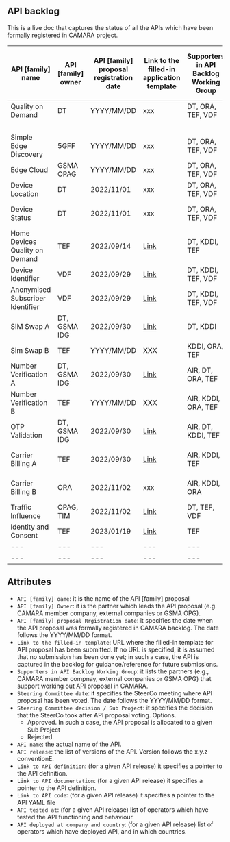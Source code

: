 
## API backlog

 This is a live doc that captures the status of all the APIs which have been formally registered in CAMARA project. 

 | **API [family] name**  |  **API [family] owner** |  **API [family] proposal registration date**  | **Link to the filled-in application template**   |  **Supporters in API Backlog Working Group**  |  **Steering Committee date** |  **Steering Committee decision / Sub Project**  |  **API name**  |  **API release** |  **Link to API definition**  | **Link to API documentation**  |  **Link to API code**  |  **API tested at** |  **API deployed at company and country**  |  
 | --- | --- | --- | --- | --- | --- | --- | --- | --- | --- | --- | --- | --- |---|
 | Quality on Demand | DT | YYYY/MM/DD| xxx | DT, ORA, TEF, VDF | YYYY/MM/DD | Approved ([QualityOnDemand](https://github.com/camaraproject/QualityOnDemand)) | Quality on Demand | v0.1.0 | TBC | TBC |TBC | DT | DT - Germany |
 |  | | | | | |  | | v0.8.0 | TBC | [Doc](https://github.com/camaraproject/QualityOnDemand/blob/main/documentation/API_documentation/QoD_API.md) |[YAML](https://github.com/camaraproject/QualityOnDemand/blob/main/code/API_definitions/qod-api.yaml) | TBC | TBC | <!---Simple Edge Discovery --->
 | Simple Edge Discovery| 5GFF | YYYY/MM/DD | xxx | DT, ORA, TEF, VDF | YYYY/MM/DD | Approved ([EdgeCloud](https://github.com/camaraproject/EdgeCloud)) | Edge Cloud | v1.1.2 | TBC| [Doc](https://github.com/camaraproject/EdgeCloud/blob/main/documentation/API_Documentation/Simple_Edge_Discovery.md)| [YAML](https://github.com/camaraproject/EdgeCloud/blob/main/code/API_definitions/simple_edge_discovery.yaml)| TBC | TBC | <!---Edge Cloud --->
 | Edge Cloud | GSMA OPAG | YYYY/MM/DD | xxx | DT, ORA, TEF, VDF | YYYY/MM/DD | Approved ([EdgeCloud](https://github.com/camaraproject/EdgeCloud)) | Edge Cloud | v1.0.0 | TBC | TBC | [YAML](https://github.com/camaraproject/EdgeCloud/blob/main/code/API_definitions/EdgeCloudApi_v0.0.5.yaml)| TBC | TBC | <!---Device Location --->
 | Device Location | DT | 2022/11/01| xxx | DT, ORA, TEF, VDF | 2022/04/17 | Approved ([DeviceLocation](https://github.com/camaraproject/DeviceLocation)) | Device Location | v0.1.0 | TBC | [Doc](https://github.com/camaraproject/DeviceLocation/blob/main/documentation/API_documentation/Location_API.md)| [YAML](https://github.com/camaraproject/DeviceLocation/blob/main/code/API_definitions/location.yaml)| TBC | TBC | <!---Device Status --->
 | Device Status | DT | 2022/11/01 | xxx | DT, ORA, TEF, VDF | 2022/04/17 | Approved ([DeviceStatus](https://github.com/camaraproject/DeviceStatus)) | Check Device Connectivity | v0.2.0 | TBC| [Doc](https://github.com/camaraproject/DeviceStatus/blob/main/documentation/API_documentation/Connectivity_API.md) | [YAML](https://github.com/camaraproject/DeviceStatus/blob/main/code/API_definitions/check-device-connectivity.yaml)| TBC | TBC | <!---Home Devices Quality on Demand SubProject--->
 | Home Devices Quality on Demand | TEF | 2022/09/14 | [Link](https://github.com/camaraproject/WorkingGroups/blob/main/APIBacklog/documentation/SupportingDocuments/API%20proposals/APIproposal_HomeDevicesQoD_Telefonica.md) | DT, KDDI, TEF | 2022/10/13 | Approved ([HomeDevicesQoD](https://github.com/camaraproject/HomeDevicesQoD)) | Home Devices QoD| v0.1.0 | TBC | [Doc](https://github.com/camaraproject/HomeDevicesQoD/blob/main/documentation/API_documentation/home_devices_qod.md) | [YAML](https://github.com/camaraproject/HomeDevicesQoD/blob/main/code/API_definitions/home_devices_qod.yaml)| TBC | TBC | <!---Device Identifier SubProject--->
 | Device Identifier | VDF | 2022/09/29 | [Link](https://github.com/camaraproject/WorkingGroups/blob/main/APIBacklog/documentation/SupportingDocuments/API%20proposals/APIproposal_DeviceIdentifier_Vodafone.md) | DT, KDDI, TEF, VDF | 2022/10/13| Approved ([DeviceIdentifier](https://github.com/camaraproject/DeviceIdentifier)) | Device Identifier| v0.1.0 | TBC | TBC |[YAML](https://github.com/camaraproject/DeviceIdentifier/blob/main/code/API_definitions/CAMARA%20Device%20Identifier%20API.yaml) | TBC | TBC | <!---Anonymised Subscriber Identifier SubProject--->
 | Anonymised Subscriber Identifier | VDF | 2022/09/29 | [Link](https://github.com/camaraproject/WorkingGroups/blob/main/APIBacklog/documentation/SupportingDocuments/API%20proposals/APIproposal_AnonymisedSubscriberIdentifier_Vodafone.md)| DT, KDDI, TEF, VDF | 2022/10/13 | Approved ([AnonymisedSubscriberIdenfifier](https://github.com/camaraproject/AnonymisedSubscriberIdentifier)) | Anonymised Subscriber Identifier| v0.1.0 |TBC |  TBC | TBC| TBC | TBC | <!---SIM Swap API--->
 | SIM Swap A | DT, GSMA IDG | 2022/09/30 | [Link](https://github.com/camaraproject/WorkingGroups/blob/main/APIBacklog/documentation/SupportingDocuments/API%20proposals/APIproposal_Sim%20Swap_DeustcheTelekom.md)| DT, KDDI | 2022/10/13 | Approved ([SimSwap](https://github.com/camaraproject/SimSwap)) | Mobile Connect ATP| v0.1.0 | TBC | [Doc](https://github.com/camaraproject/SimSwap/blob/main/code/API_definitions/MobileConnect/MobileConnectATP.md)| [YAML](https://github.com/camaraproject/SimSwap/blob/main/code/API_definitions/MobileConnect/MC_ATP.yaml)| TBC | TBC | 
 | Sim Swap B| TEF | YYYY/MM/DD | XXX| KDDI, ORA, TEF | YYYY/MM/DD | Approved([SimSwap](https://github.com/camaraproject/SimSwap)) | Check SIM Swap| v0.3.0 |  | [Doc](https://github.com/camaraproject/SimSwap/blob/main/code/API_definitions/CAMARA/Check_sim_swap_API.md)|  [YAML](https://github.com/camaraproject/SimSwap/blob/main/code/API_definitions/CAMARA/checkSimSwap-v0.3.0.camara.swagger.yaml) | TBC | TBC | <!---Number Verification API --->
 | Number Verification A| DT, GSMA IDG | 2022/09/30 | [Link](https://github.com/camaraproject/WorkingGroups/blob/main/APIBacklog/documentation/SupportingDocuments/API%20proposals/APIproposal_%20NumberVerification_DeustcheTelekom.md)| AIR, DT, ORA, TEF | 2022/10/13 | Approved([NumberVerification](https://github.com/camaraproject/NumberVerification)) | Number Verify MC| v0.1.0 | TBC |  [Doc](https://github.com/camaraproject/NumberVerification/blob/main/code/API_definitions/MobileConnect/MC_VERIFIED_MSISDN.md) | [YAML](https://github.com/camaraproject/NumberVerification/blob/main/code/API_definitions/MobileConnect/numberVerify.yaml)| TBC | TBC | 
 | Number Verification B| TEF | YYYY/MM/DD | XXX| AIR, KDDI, ORA, TEF | YYYY/MM/DD | Approved([NumberVerification](https://github.com/camaraproject/NumberVerification)) | Number Verify| v0.1.0 |  | [Doc](https://github.com/camaraproject/NumberVerification/blob/main/code/API_definitions/CAMARA/NUMBER_VERIFICATION_API.md)| [YAML](https://github.com/camaraproject/NumberVerification/blob/main/code/API_definitions/CAMARA/number_verification.yaml)| TBC | TBC | <!---OTP Validation API-->
 | OTP Validation | DT, GSMA IDG | 2022/09/30 | [Link](https://github.com/camaraproject/WorkingGroups/blob/main/APIBacklog/documentation/SupportingDocuments/API%20proposals/APIproposal_NumberVerificationMS2FA_DeustcheTelekom.md)| AIR, DT, KDDI, TEF | 2022/10/13 | Approved ([OTPValidation](https://github.com/camaraproject/OTPValidationAPI))  | OTP SMS| v0.1.0 | TBC | [Doc](https://github.com/camaraproject/OTPvalidationAPI/blob/main/documentation/API_documentation/OTP_SMS_API.md) | [YAML](https://github.com/camaraproject/OTPvalidationAPI/blob/main/code/API_definitions/one-time-password-sms.yaml)| TBC | TBC | <!---Carrier Billing API-->
 | Carrier Billing A | TEF | 2022/09/30 | [Link](https://github.com/camaraproject/WorkingGroups/blob/main/APIBacklog/documentation/SupportingDocuments/API%20proposals/APIproposal_CarrierBillingCheckOut_Telefonica.md)| AIR, KDDI, TEF | 2022/10/13 | Approved ([CarrierBillingCheckOut](https://github.com/camaraproject/CarrierBillingCheckOut))  | Carrier Billing Check Out| v0.5.0 | TBC | [Doc](https://github.com/camaraproject/CarrierBillingCheckOut/blob/main/documentation/API_documentation/Carrier_Billing_Checkout_API.md) | [YAML](https://github.com/camaraproject/CarrierBillingCheckOut/blob/main/code/API_definitions/carrier_billing_checkout.yaml)| TBC | TBC |
 | Carrier Billing B | ORA | 2022/11/02 | xxx | AIR, KDDI, ORA | 2022/11/10 | Approved ([CarrierBillingCheckOut](https://github.com/camaraproject/CarrierBillingCheckOut))  | Carrier Billing Payment| v0.5.0 | TBC | [Doc](https://github.com/camaraproject/CarrierBillingCheckOut/blob/main/documentation/API_documentation/Carrier_Billing_Payment_API.md) | [YAML](https://github.com/camaraproject/CarrierBillingCheckOut/blob/main/code/API_definitions/carrier_billing_payment.yaml) | TBC | TBC |  <!---Traffic Influence API-->
 | Traffic Influence | OPAG, TIM | 2022/11/02| [Link](https://github.com/camaraproject/WorkingGroups/blob/main/APIBacklog/documentation/SupportingDocuments/API%20proposals/APIproposal_NumberVerificationMS2FA_DeustcheTelekom.md)| DT, TEF, VDF | 2022/11/10 | Approved ([EdgeCloud](https://github.com/camaraproject/EdgeCloud))   | Traffic Influence | v0.8.1 | TBC| [Doc](https://github.com/camaraproject/EdgeCloud/blob/main/documentation/API_Documentation/Traffic_Influence_API_Documentation.md) | [YAML](https://github.com/camaraproject/EdgeCloud/blob/main/code/API_definitions/Traffic_Influence.yaml) | TBC | TBC | <!---Identity and Consent API-->
 | Identity and Consent | TEF | 2023/01/19| [Link](https://github.com/camaraproject/WorkingGroups/blob/main/APIBacklog/documentation/SupportingDocuments/API%20proposals/APIFamilyproposal_Identity%26Consent.md)| TEF | 2023/02/08 | Under evaluation | E///, ORA,  | xxx | xxxx | TBC | TBC| TBC | TBC |
 | --- | --- | --- | --- | --- | --- | --- | --- | --- | --- | --- | --- | --- | --- |
 | --- | --- | --- | --- | --- | --- | --- | --- | --- | --- | --- | --- | --- | --- |



 ## Attributes
 - `API [family] oame`: it is the name of the API [family] proposal
 - `API [family] Owner`: it is the partner which leads the API proposal (e.g. CAMARA member company, external companies or GSMA OPG). 
 - `API [family] proposal Rrgistration date`: it specifies the date when the API proposal was formally registered in CAMARA backlog. The date follows the YYYY/MM/DD format. 
 - `Link to the filled-in template`: URL where the filled-in template for API proposal has been submitted. If no URL is specified, it is assumed that no submission has been done yet; in such a case, the API is captured in the backlog for guidance/reference for future submissions.
 - `Supporters in API Backlog Working Group`: it lists the partners (e.g., CAMARA member compnay, external companies or GSMA OPG) that support working out API proposal in CAMARA. 
 - `Steering Committee date`: it specifies the SteerCo meeting where API proposal has been voted. The date follows the YYYY/MM/DD format. 
 - `Steering Committee decision / Sub Project`: it specifies the decision that the SteerCo took after API proposal voting. Options. 
 	- Approved. In such a case, the API proposal is allocated to a given Sub Project
 	- Rejected. 
 - `API name`: the actual name of the API. 
 - `API release`: the list of versions of the API. Version follows the x.y.z conventionE.
 - `Link to API definition`:  (for a given API release) it specifies a pointer to the API definition.
 - `Link to API documentation`:  (for a given API release) it specifies a pointer to the API definition.
 - `Link to API code`:  (for a given API release) it specifies a pointer to the API YAML file
 - `API tested at`: (for a given API release) list of operators which have tested the API functioning and behaviour.
 - `API deployed at company and country`: (for a given API release) list of operators which have deployed API, and in which countries.
